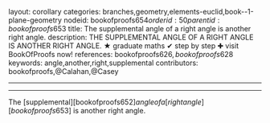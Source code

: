 layout: corollary
categories: branches,geometry,elements-euclid,book--1-plane-geometry
nodeid: bookofproofs$654
orderid: 50
parentid: bookofproofs$653
title: The supplemental angle of a right angle is another right angle.
description: THE SUPPLEMENTAL ANGLE OF A RIGHT ANGLE IS ANOTHER RIGHT ANGLE. &#9733; graduate maths &#10004; step by step &#10010; visit BookOfProofs now!
references: bookofproofs$626,bookofproofs$628
keywords: angle,another,right,supplemental
contributors: bookofproofs,@Calahan,@Casey

---


---

The [supplemental][bookofproofs$652] angle of a [right angle][bookofproofs$653] is another right angle.
